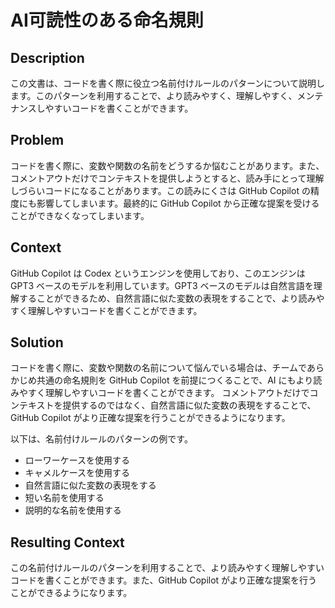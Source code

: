 # AI可読性のある命名規則

## Description

この文書は、コードを書く際に役立つ名前付けルールのパターンについて説明します。このパターンを利用することで、より読みやすく、理解しやすく、メンテナンスしやすいコードを書くことができます。

## Problem

コードを書く際に、変数や関数の名前をどうするか悩むことがあります。また、コメントアウトだけでコンテキストを提供しようとすると、読み手にとって理解しづらいコードになることがあります。この読みにくさは GitHub Copilot の精度にも影響してしまいます。最終的に GitHub Copilot から正確な提案を受けることができなくなってしまいます。

## Context

GitHub Copilot は Codex というエンジンを使用しており、このエンジンは GPT3 ベースのモデルを利用しています。GPT3 ベースのモデルは自然言語を理解することができるため、自然言語に似た変数の表現をすることで、より読みやすく理解しやすいコードを書くことができます。

## Solution

コードを書く際に、変数や関数の名前について悩んでいる場合は、チームであらかじめ共通の命名規則を GitHub Copilot を前提につくることで、AI にもより読みやすく理解しやすいコードを書くことができます。
コメントアウトだけでコンテキストを提供するのではなく、自然言語に似た変数の表現をすることで、GitHub Copilot がより正確な提案を行うことができるようになります。

以下は、名前付けルールのパターンの例です。

* ローワーケースを使用する
* キャメルケースを使用する
* 自然言語に似た変数の表現をする
* 短い名前を使用する
* 説明的な名前を使用する

## Resulting Context

この名前付けルールのパターンを利用することで、より読みやすく理解しやすいコードを書くことができます。また、GitHub Copilot がより正確な提案を行うことができるようになります。
